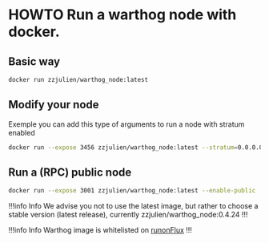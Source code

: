 # HOWTO Run a warthog node with docker.

## Basic way

```sh
docker run zzjulien/warthog_node:latest
```

## Modify your node

Exemple you can add this type of arguments to run a node with stratum enabled

```sh
docker run --expose 3456 zzjulien/warthog_node:latest --stratum=0.0.0.0:3456
```
## Run a (RPC) public node

```sh
docker run --expose 3001 zzjulien/warthog_node:latest --enable-public
```

!!!info Info
We advise you not to use the latest image, but rather to choose a stable version (latest release), currently zzjulien/warthog_node:0.4.24
!!!

!!!info Info
Warthog image is whitelisted on [runonFlux](https://runonflux.io/)
!!!

